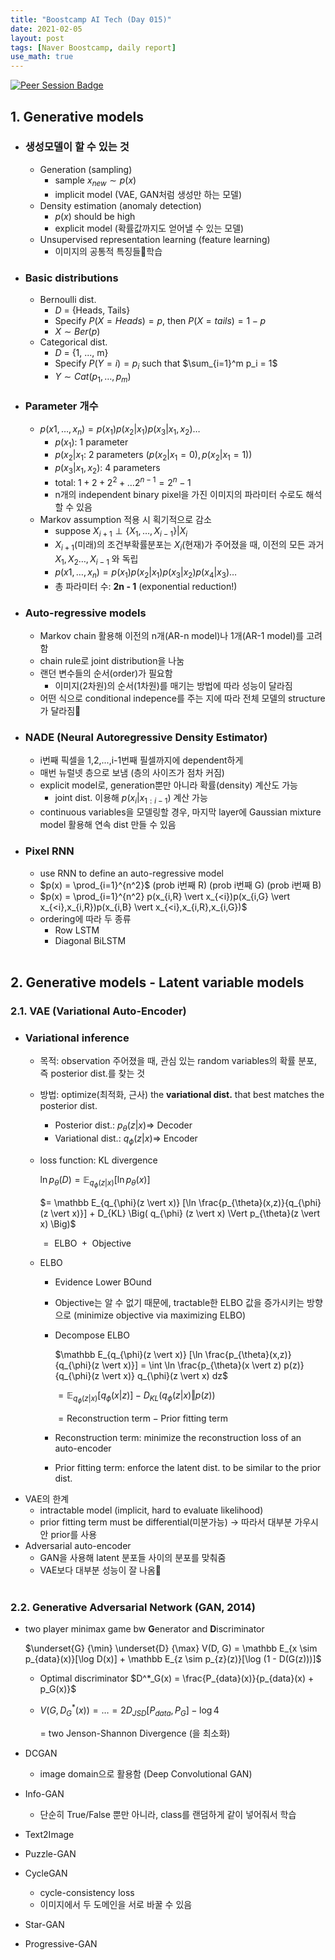 ```yaml
---
title: "Boostcamp AI Tech (Day 015)"
date: 2021-02-05
layout: post
tags: [Naver Boostcamp, daily report]
use_math: true
---
```


[![Peer Session Badge](https://img.shields.io/badge/Peer%20Session-CC527A?style=flat)](../peer_session/day015.html)

## 1. Generative models

* ### 생성모델이 할 수 있는 것
    * Generation (sampling)
        * sample $x_{new} \sim p(x)$
        * implicit model (VAE, GAN처럼 생성만 하는 모델)
    * Density estimation (anomaly detection)
        * $p(x)$ should be high
        * explicit model (확률값까지도 얻어낼 수 있는 모델)
    * Unsupervised representation learning (feature learning)
        * 이미지의 공통적 특징들학습
* ### Basic distributions
    * Bernoulli dist.
        * $D$ = {Heads, Tails}
        * Specify $P(X = Heads) = p$, then $P(X = tails) = 1 - p$
        * $X \sim Ber(p)$
    * Categorical dist.
        * $D$ = {1, ...,  m}
        * Specify $P(Y = i) = p_i$ such that $\sum_{i=1}^m p_i = 1$
        * $Y \sim Cat(p_1, \dots , p_m)$
* ### Parameter 개수
    * $p(x1, \dots, x_n) = p(x_1)p(x_2 \vert x_1)p(x_3 \vert x_1, x_2) \dots$
        * $p(x_1)$: 1 parameter
        * $p(x_2 \vert x_1$: 2 parameters ($p(x_2 \vert x_1 = 0), p(x_2 \vert x_1 = 1)$)
        * $p(x_3 \vert x_1, x_2)$: 4 parameters
        * total: $1 + 2 + 2^2 + \dots 2^{n-1} = 2^n - 1$
        * n개의 independent binary pixel을 가진 이미지의 파라미터 수로도 해석할 수 있음
    * Markov assumption 적용 시 획기적으로 감소
        * suppose $X_{i+1} \perp \{ X_1, \dots, X_{i-1} \} \vert X_i$
        * $X_{i+1}$(미래)의 조건부확률분포는 $X_i$(현재)가 주어졌을 때, 이전의 모든 과거 $X_1, X_2 \dots, X_{i-1}$ 와 독립
        * $p(x1, \dots, x_n) = p(x_1)p(x_2 \vert x_1)p(x_3 \vert x_2)p(x_4 \vert x_3) \dots$
        * 총 파라미터 수: **2n - 1** (exponential reduction!)
* ### Auto-regressive models
    * Markov chain 활용해 이전의 n개(AR-n model)나 1개(AR-1 model)를 고려함
    * chain rule로 joint distribution을 나눔
    * 랜던 변수들의 순서(order)가 필요함
        * 이미지(2차원)의 순서(1차원)를 매기는 방법에 따라 성능이 달라짐
    * 어떤 식으로 conditional indepence를 주는 지에 따라 전체 모델의 structure가 달라짐
* ### NADE (Neural Autoregressive Density Estimator)
    * i번째 픽셀을 1,2,...,i-1번째 필셀까지에 dependent하게
    * 매번 뉴럴넷 층으로 보냄 (층의 사이즈가 점차 커짐)
    * explicit model로, generation뿐만 아니라 확률(density) 계산도 가능
        * joint dist. 이용해 $p(x_i \vert x_{1:i-1})$ 계산 가능
    * continuous variables을 모델링할 경우, 마지막 layer에 Gaussian mixture model 활용해 연속 dist 만들 수 있음
* ### Pixel RNN
    * use RNN to define an auto-regressive model
    * $p(x) = \prod_{i=1}^{n^2}$ (prob i번째 R) (prob i번째 G) (prob i번째 B)
    * $p(x) = \prod_{i=1}^{n^2} p(x_{i,R} \vert x_{<i})p(x_{i,G} \vert x_{<i},x_{i,R})p(x_{i,B} \vert x_{<i},x_{i,R},x_{i,G})$
    * ordering에 따라 두 종류
        * Row LSTM
        * Diagonal BiLSTM
<br><br>

## 2. Generative models - Latent variable models

### 2.1. VAE (Variational Auto-Encoder)

* ### Variational inference
    * 목적: observation 주어졌을 때, 관심 있는 random variables의 확률 분포, 즉 posterior dist.를 찾는 것
    * 방법: optimize(최적화, 근사) the **variational dist.** that best matches the posterior dist.
        * Posterior dist.: $p_{\theta}(z \vert x) \Rightarrow$ Decoder
        * Variational dist.: $q_\phi(z \vert x) \Rightarrow$ Encoder
    * loss function: KL divergence

        $\ln p_{\theta}(D) = \mathbb E_{q_{\phi}(z \vert x)} [\ln p_{\theta}(x)]$

        $= \mathbb E_{q_{\phi}(z \vert x)} [\ln \frac{p_{\theta}(x,z)}{q_{\phi}(z \vert x)}] + D_{KL} \Big( q_{\phi} (z \vert x) \Vert p_{\theta}(z \vert x) \Big)$

        $= \text{ ELBO } + \text{ Objective}$

    * ELBO
        * Evidence Lower BOund
        * Objective는 알 수 없기 때문에, tractable한 ELBO 값을 증가시키는 방향으로 (minimize objective via maximizing ELBO)
        * Decompose ELBO

            $\mathbb E_{q_{\phi}(z \vert x)} [\ln \frac{p_{\theta}(x,z)}{q_{\phi}(z \vert x)}] = \int \ln \frac{p_{\theta}(x \vert z) p(z)}{q_{\phi}(z \vert x)} q_{\phi}(z \vert x) dz$

            $= \mathbb E_{q_{\phi}(z \vert x)} [q_{\phi}(x \vert z)] - D_{KL} \Big( q_{\phi} (z \vert x) \Vert p(z) \Big)$

            $= \text{Reconstruction term} - \text{Prior fitting term}$

        * Reconstruction term: minimize the reconstruction loss of an auto-encoder
        * Prior fitting term: enforce the latent dist. to be similar to the prior dist.
* VAE의 한계
    * intractable model (implicit, hard to evaluate likelihood)
    * prior fitting term must be differential(미분가능) $\rightarrow$ 따라서 대부분 가우시안 prior를 사용
* Adversarial auto-encoder
    * GAN을 사용해 latent 분포들 사이의 분포를 맞춰줌
    * VAE보다 대부분 성능이 잘 나옴
<br><br>

### 2.2. Generative Adversarial Network (GAN, 2014)

* two player minimax game bw **G**enerator and **D**iscriminator
    
    $\underset{G} {\min} \underset{D} {\max} V(D, G) = \mathbb E_{x \sim p_{data}(x)}[\log D(x)] + \mathbb E_{z \sim p_{z}(z)}[\log (1 - D(G(z)))]$

    * Optimal discriminator $D^*_G(x) = \frac{P_{data}(x)}{p_{data}(x) + p_G(x)}$
    * $V(G,D^{\ast}_G(x)) = \dots = 2D_{JSD}[P_{data},P_G] - \log 4$

        $=$ two Jenson-Shannon Divergence (을 최소화)
* DCGAN
    * image domain으로 활용함 (Deep Convolutional GAN)
* Info-GAN
    * 단순히 True/False 뿐만 아니라, class를 랜덤하게 같이 넣어줘서 학습
* Text2Image
* Puzzle-GAN
* CycleGAN
    * cycle-consistency loss
    * 이미지에서 두 도메인을 서로 바꿀 수 있음
* Star-GAN
* Progressive-GAN
<br><br>